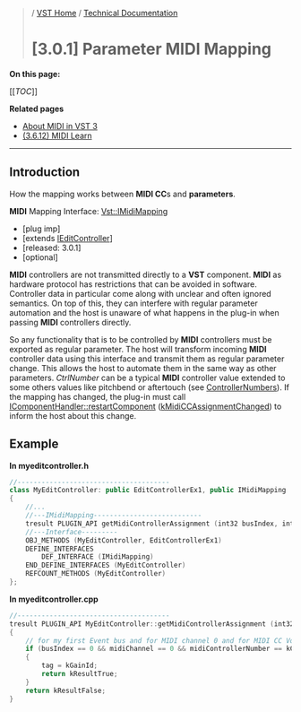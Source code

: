 >/ [VST Home](../../../index.md) / [Technical Documentation](../../Index.md)
>
># [3.0.1] Parameter MIDI Mapping

**On this page:**

[[_TOC_]]

**Related pages**

- [About MIDI in VST 3](../../About+MIDI/Index.md)
- [(3.6.12) MIDI Learn](../../Change+History/3.6.12/IMidiLearn.md)

---

## Introduction

How the mapping works between **MIDI CC**s and **parameters**.

**MIDI** Mapping Interface: [Vst::IMidiMapping](https://steinbergmedia.github.io/vst3_doc/vstinterfaces/classSteinberg_1_1Vst_1_1IMidiMapping.html)

- [plug imp]
- [extends [IEditController](https://steinbergmedia.github.io/vst3_doc/vstinterfaces/classSteinberg_1_1Vst_1_1IEditController.html)]
- [released: 3.0.1]
- [optional]

**MIDI** controllers are not transmitted directly to a **VST** component. **MIDI** as hardware protocol has restrictions that can be avoided in software. Controller data in particular come along with unclear and often ignored semantics. On top of this, they can interfere with regular parameter automation and the host is unaware of what happens in the plug-in when passing **MIDI** controllers directly.

So any functionality that is to be controlled by **MIDI** controllers must be exported as regular parameter. The host will transform incoming **MIDI** controller data using this interface and transmit them as regular parameter change. This allows the host to automate them in the same way as other parameters. *CtrlNumber* can be a typical **MIDI** controller value extended to some others values like pitchbend or aftertouch (see [ControllerNumbers](https://steinbergmedia.github.io/vst3_doc/vstinterfaces/namespaceSteinberg_1_1Vst.html#a70ee68a13248febed5047cfa0fddf4e6)). If the mapping has changed, the plug-in must call [IComponentHandler::restartComponent](https://steinbergmedia.github.io/vst3_doc/vstinterfaces/classSteinberg_1_1Vst_1_1IComponentHandler.html#a1f283573728cf0807224c5ebdf3ec3a6) ([kMidiCCAssignmentChanged](https://steinbergmedia.github.io/vst3_doc/vstinterfaces/namespaceSteinberg_1_1Vst.html#a17867782006f9fdb2b72c16b0420bed5ae2e3ed4527f88e577a2aeb595bd853fd)) to inform the host about this change.

## Example

**In myeditcontroller.h**

``` c++
//--------------------------------------
class MyEditController: public EditControllerEx1, public IMidiMapping
{
    //...
    //---IMidiMapping---------------------------
    tresult PLUGIN_API getMidiControllerAssignment (int32 busIndex, int16 channel, CtrlNumber midiControllerNumber, ParamID& id) SMTG_OVERRIDE;
    //---Interface---------
    OBJ_METHODS (MyEditController, EditControllerEx1)
    DEFINE_INTERFACES
        DEF_INTERFACE (IMidiMapping)
    END_DEFINE_INTERFACES (MyEditController)
    REFCOUNT_METHODS (MyEditController)
};
```

**In myeditcontroller.cpp**

``` c++
//--------------------------------------
tresult PLUGIN_API MyEditController::getMidiControllerAssignment (int32 busIndex, int16 midiChannel, CtrlNumber midiControllerNumber, ParamID& tag)
{
    // for my first Event bus and for MIDI channel 0 and for MIDI CC Volume only
    if (busIndex == 0 && midiChannel == 0 && midiControllerNumber == kCtrlVolume)
    {
        tag = kGainId;
        return kResultTrue;
    }
    return kResultFalse;
}
```
